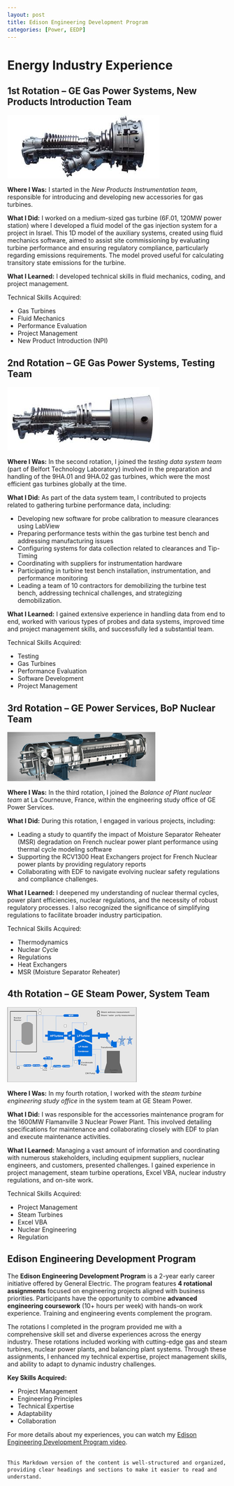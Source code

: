 ```yaml
---
layout: post
title: Edison Engineering Development Program
categories: [Power, EEDP]
---
```


# Energy Industry Experience

## 1st Rotation – GE Gas Power Systems, New Products Introduction Team

![6F01 Gas Turbine](images/6f01.jpg)

**Where I Was:** I started in the *New Products Instrumentation team*, responsible for introducing and developing new accessories for gas turbines.

**What I Did:** I worked on a medium-sized gas turbine (6F.01, 120MW power station) where I developed a fluid model of the gas injection system for a project in Israel. This 1D model of the auxiliary systems, created using fluid mechanics software, aimed to assist site commissioning by evaluating turbine performance and ensuring regulatory compliance, particularly regarding emissions requirements. The model proved useful for calculating transitory state emissions for the turbine.

**What I Learned:** I developed technical skills in fluid mechanics, coding, and project management.

Technical Skills Acquired:
- Gas Turbines
- Fluid Mechanics
- Performance Evaluation
- Project Management
- New Product Introduction (NPI)

## 2nd Rotation – GE Gas Power Systems, Testing Team

![HA Turbine from General Electric Power](images/ha-turbine.jpg)

**Where I Was:** In the second rotation, I joined the *testing data system team* (part of Belfort Technology Laboratory) involved in the preparation and handling of the 9HA.01 and 9HA.02 gas turbines, which were the most efficient gas turbines globally at the time.

**What I Did:** As part of the data system team, I contributed to projects related to gathering turbine performance data, including:
- Developing new software for probe calibration to measure clearances using LabView
- Preparing performance tests within the gas turbine test bench and addressing manufacturing issues
- Configuring systems for data collection related to clearances and Tip-Timing
- Coordinating with suppliers for instrumentation hardware
- Participating in turbine test bench installation, instrumentation, and performance monitoring
- Leading a team of 10 contractors for demobilizing the turbine test bench, addressing technical challenges, and strategizing demobilization.

**What I Learned:** I gained extensive experience in handling data from end to end, worked with various types of probes and data systems, improved time and project management skills, and successfully led a substantial team.

Technical Skills Acquired:
- Testing
- Gas Turbines
- Performance Evaluation
- Software Development
- Project Management

## 3rd Rotation – GE Power Services, BoP Nuclear Team

![Moisture Separator Reheater](images/MSR.png)

**Where I Was:** In the third rotation, I joined the *Balance of Plant nuclear team* at La Courneuve, France, within the engineering study office of GE Power Services.

**What I Did:** During this rotation, I engaged in various projects, including:
- Leading a study to quantify the impact of Moisture Separator Reheater (MSR) degradation on French nuclear power plant performance using thermal cycle modeling software
- Supporting the RCV1300 Heat Exchangers project for French Nuclear power plants by providing regulatory reports
- Collaborating with EDF to navigate evolving nuclear safety regulations and compliance challenges.

**What I Learned:** I deepened my understanding of nuclear thermal cycles, power plant efficiencies, nuclear regulations, and the necessity of robust regulatory processes. I also recognized the significance of simplifying regulations to facilitate broader industry participation.

Technical Skills Acquired:
- Thermodynamics
- Nuclear Cycle
- Regulations
- Heat Exchangers
- MSR (Moisture Separator Reheater)

## 4th Rotation – GE Steam Power, System Team

![Nuclear Steam Cycle](images/steam-cycle.jpg)

**Where I Was:** In my fourth rotation, I worked with the *steam turbine engineering study office* in the system team at GE Steam Power.

**What I Did:** I was responsible for the accessories maintenance program for the 1600MW Flamanville 3 Nuclear Power Plant. This involved detailing specifications for maintenance and collaborating closely with EDF to plan and execute maintenance activities.

**What I Learned:** Managing a vast amount of information and coordinating with numerous stakeholders, including equipment suppliers, nuclear engineers, and customers, presented challenges. I gained experience in project management, steam turbine operations, Excel VBA, nuclear industry regulations, and on-site work.

Technical Skills Acquired:
- Project Management
- Steam Turbines
- Excel VBA
- Nuclear Engineering
- Regulation

## Edison Engineering Development Program

The **Edison Engineering Development Program** is a 2-year early career initiative offered by General Electric. The program features **4 rotational assignments** focused on engineering projects aligned with business priorities. Participants have the opportunity to combine **advanced engineering coursework** (10+ hours per week) with hands-on work experience. Training and engineering events complement the program.

The rotations I completed in the program provided me with a comprehensive skill set and diverse experiences across the energy industry. These rotations included working with cutting-edge gas and steam turbines, nuclear power plants, and balancing plant systems. Through these assignments, I enhanced my technical expertise, project management skills, and ability to adapt to dynamic industry challenges.

**Key Skills Acquired:**
- Project Management
- Engineering Principles
- Technical Expertise
- Adaptability
- Collaboration

For more details about my experiences, you can watch my [Edison Engineering Development Program video](https://www.youtube.com/watch?v=TgW13yA6KRg).
```

This Markdown version of the content is well-structured and organized, providing clear headings and sections to make it easier to read and understand.